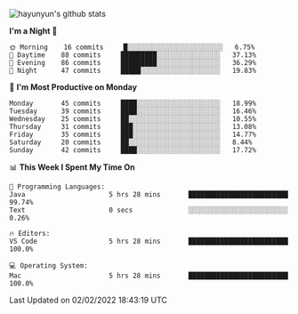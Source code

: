 
![hayunyun's github stats](https://github-readme-stats.vercel.app/api?username=hayunyun&show_icons=true)


<!--START_SECTION:waka-->
**I'm a Night 🦉** 

```text
🌞 Morning    16 commits     █░░░░░░░░░░░░░░░░░░░░░░░░   6.75% 
🌆 Daytime    88 commits     █████████░░░░░░░░░░░░░░░░   37.13% 
🌃 Evening    86 commits     █████████░░░░░░░░░░░░░░░░   36.29% 
🌙 Night      47 commits     █████░░░░░░░░░░░░░░░░░░░░   19.83%

```
📅 **I'm Most Productive on Monday** 

```text
Monday       45 commits     ████░░░░░░░░░░░░░░░░░░░░░   18.99% 
Tuesday      39 commits     ████░░░░░░░░░░░░░░░░░░░░░   16.46% 
Wednesday    25 commits     ██░░░░░░░░░░░░░░░░░░░░░░░   10.55% 
Thursday     31 commits     ███░░░░░░░░░░░░░░░░░░░░░░   13.08% 
Friday       35 commits     ███░░░░░░░░░░░░░░░░░░░░░░   14.77% 
Saturday     20 commits     ██░░░░░░░░░░░░░░░░░░░░░░░   8.44% 
Sunday       42 commits     ████░░░░░░░░░░░░░░░░░░░░░   17.72%

```


📊 **This Week I Spent My Time On** 

```text
💬 Programming Languages: 
Java                     5 hrs 28 mins       █████████████████████████   99.74% 
Text                     0 secs              ░░░░░░░░░░░░░░░░░░░░░░░░░   0.26%

🔥 Editors: 
VS Code                  5 hrs 28 mins       █████████████████████████   100.0%

💻 Operating System: 
Mac                      5 hrs 28 mins       █████████████████████████   100.0%

```


 Last Updated on 02/02/2022 18:43:19 UTC
<!--END_SECTION:waka-->

<!--
**hayunyun/hayunyun** is a ✨ _special_ ✨ repository because its `README.md` (this file) appears on your GitHub profile.

Here are some ideas to get you started:

- 🔭 I’m currently working on ...
- 🌱 I’m currently learning ...
- 👯 I’m looking to collaborate on ...
- 🤔 I’m looking for help with ...
- 💬 Ask me about ...
- 📫 How to reach me: ...
- 😄 Pronouns: ...
- ⚡ Fun fact: ...
-->
